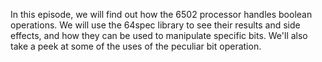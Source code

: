 In this episode, we will find out how the 6502 processor handles boolean operations. We will use the 64spec library to see their results and side effects, and how they can be used to manipulate specific bits. We'll also take a peek at some of the uses of the peculiar bit operation.